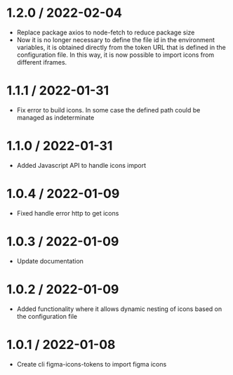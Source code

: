 # 1.2.0 / 2022-02-04

- Replace package axios to node-fetch to reduce package size
- Now it is no longer necessary to define the file id in the environment variables, it is obtained directly from the token URL that is defined in the configuration file. In this way, it is now possible to import icons from different iframes.

# 1.1.1 / 2022-01-31

- Fix error to build icons. In some case the defined path could be managed as indeterminate

# 1.1.0 / 2022-01-31

- Added Javascript API to handle icons import

# 1.0.4 / 2022-01-09

- Fixed handle error http to get icons

# 1.0.3 / 2022-01-09

- Update documentation

# 1.0.2 / 2022-01-09

- Added functionality where it allows dynamic nesting of icons based on the configuration file

# 1.0.1 / 2022-01-08

- Create cli figma-icons-tokens to import figma icons
